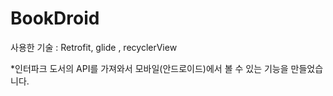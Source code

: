 # BookDroid


사용한 기술 : Retrofit, glide , recyclerView

*인터파크 도서의 API를 가져와서 모바일(안드로이드)에서 볼 수 있는 기능을 만들었습니다. 
